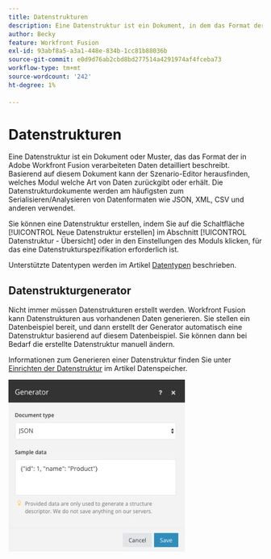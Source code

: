 ```yaml
---
title: Datenstrukturen
description: Eine Datenstruktur ist ein Dokument, in dem das Format der an Adobe Workfront Fusion zu übertragenden Daten detailliert beschrieben wird. Basierend auf diesem Dokument kann der Szenario-Editor herausfinden, welches Modul welche Art von Daten zurückgibt oder erhält. Die Datenstrukturdokumente werden am häufigsten zum Serialisieren/Analysieren von Datenformaten wie JSON, XML, CSV und anderen verwendet.
author: Becky
feature: Workfront Fusion
exl-id: 93abf8a5-a3a1-448e-834b-1cc81b88036b
source-git-commit: e0d9d76ab2cbd8bd277514a4291974af4fceba73
workflow-type: tm+mt
source-wordcount: '242'
ht-degree: 1%

---
```


# Datenstrukturen

Eine Datenstruktur ist ein Dokument oder Muster, das das Format der in Adobe Workfront Fusion verarbeiteten Daten detailliert beschreibt. Basierend auf diesem Dokument kann der Szenario-Editor herausfinden, welches Modul welche Art von Daten zurückgibt oder erhält. Die Datenstrukturdokumente werden am häufigsten zum Serialisieren/Analysieren von Datenformaten wie JSON, XML, CSV und anderen verwendet.

Sie können eine Datenstruktur erstellen, indem Sie auf die Schaltfläche [!UICONTROL Neue Datenstruktur erstellen] im Abschnitt [!UICONTROL Datenstruktur - Übersicht] oder in den Einstellungen des Moduls klicken, für das eine Datenstrukturspezifikation erforderlich ist.

Unterstützte Datentypen werden im Artikel [Datentypen](/help/workfront-fusion/references/mapping-panel/data-types/item-data-types.md) beschrieben.


## Datenstrukturgenerator

Nicht immer müssen Datenstrukturen erstellt werden. Workfront Fusion kann Datenstrukturen aus vorhandenen Daten generieren. Sie stellen ein Datenbeispiel bereit, und dann erstellt der Generator automatisch eine Datenstruktur basierend auf diesem Datenbeispiel. Sie können dann bei Bedarf die erstellte Datenstruktur manuell ändern.

Informationen zum Generieren einer Datenstruktur finden Sie unter [Einrichten der Datenstruktur](/help/workfront-fusion/create-scenarios/map-data/data-stores.md#set-up-the-data-structure) im Artikel Datenspeicher.

![Datenstruktur-Generator](assets/data-structure-generator-350x341.jpg)
